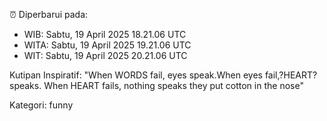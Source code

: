 ⏰ Diperbarui pada:
- WIB: Sabtu, 19 April 2025 18.21.06 UTC
- WITA: Sabtu, 19 April 2025 19.21.06 UTC
- WIT: Sabtu, 19 April 2025 20.21.06 UTC

Kutipan Inspiratif:
"When WORDS fail, eyes speak.When eyes fail,?HEART? speaks. When HEART fails, nothing speaks they put cotton in the nose"


Kategori: funny

